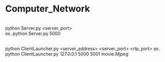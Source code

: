 # Computer_Network

<br>python Server.py <server_port><br>
ex. python Server.py 5000

<br>python ClientLauncher.py <server_address> <server_port> <rtp_port> <filename>
ex. python ClientLauncher.py 127.0.0.1 5000 5001 movie.Mjpeg <br>
    
   
